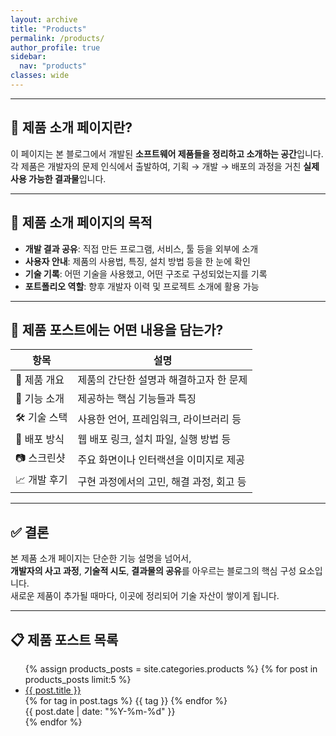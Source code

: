 ```yaml
---
layout: archive
title: "Products"
permalink: /products/
author_profile: true
sidebar:
  nav: "products"
classes: wide
---
```

---

## 🧩 **제품 소개 페이지란?**

이 페이지는 본 블로그에서 개발된 **소프트웨어 제품들을 정리하고 소개하는 공간**입니다.  
각 제품은 개발자의 문제 인식에서 출발하여, 기획 → 개발 → 배포의 과정을 거친 **실제 사용 가능한 결과물**입니다.

---

## 🎯 **제품 소개 페이지의 목적**

* **개발 결과 공유**: 직접 만든 프로그램, 서비스, 툴 등을 외부에 소개  
* **사용자 안내**: 제품의 사용법, 특징, 설치 방법 등을 한 눈에 확인  
* **기술 기록**: 어떤 기술을 사용했고, 어떤 구조로 구성되었는지를 기록  
* **포트폴리오 역할**: 향후 개발자 이력 및 프로젝트 소개에 활용 가능  

---

## 📌 **제품 포스트에는 어떤 내용을 담는가?**

| 항목           | 설명 |
|----------------|------|
| 🔹 제품 개요   | 제품의 간단한 설명과 해결하고자 한 문제 |
| 🔧 기능 소개   | 제공하는 핵심 기능들과 특징 |
| 🛠️ 기술 스택   | 사용한 언어, 프레임워크, 라이브러리 등 |
| 🚀 배포 방식   | 웹 배포 링크, 설치 파일, 실행 방법 등 |
| 📷 스크린샷    | 주요 화면이나 인터랙션을 이미지로 제공 |
| 📈 개발 후기   | 구현 과정에서의 고민, 해결 과정, 회고 등 |

---

<!-- ## 🧾 **제품 포스트 작성 방식**

제품 포스트는 다음과 같은 형식을 따릅니다:

1. **배경**: 제품을 만들게 된 계기와 문제 인식  
2. **개발 내용**: 기능 구현 및 기술 선택 배경  
3. **사용 안내**: 사용자가 따라 할 수 있는 실행/설치 방법  
4. **결론 및 회고**: 프로젝트에 대한 전반적 회고 및 다음 목표  

--- -->

## ✅ **결론**

본 제품 소개 페이지는 단순한 기능 설명을 넘어서,  
**개발자의 사고 과정**, **기술적 시도**, **결과물의 공유**를 아우르는 블로그의 핵심 구성 요소입니다.  
새로운 제품이 추가될 때마다, 이곳에 정리되어 기술 자산이 쌓이게 됩니다.

---

## 📋 **제품 포스트 목록**

<link href="{{'assets/css/home.css'|relative_url}}" rel="stylesheet">
<div class="post_platform">
	<div style="flex: 1">
		<ul class="card-list">
			{% assign products_posts = site.categories.products %}
			{% for post in products_posts limit:5 %}
				<li>
				<a href="{{ post.url }}">{{ post.title }}</a><br>
				{% for tag in post.tags %}
					<span class="tag">{{ tag }}</span>
				{% endfor %}
				<br>
				<span class="date">{{ post.date | date: "%Y-%m-%d" }}</span>
				</li>
			{% endfor %}
		</ul>
	</div>
</div>
